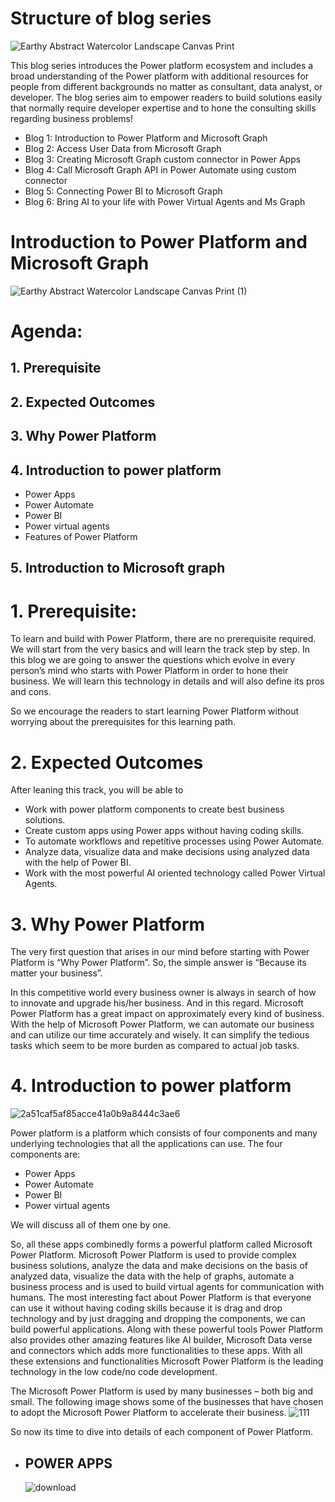 # Structure of blog series
![Earthy Abstract Watercolor Landscape Canvas Print](https://user-images.githubusercontent.com/64436573/170354915-a4a319db-55bf-48a7-bd09-1e5f595d1bb6.png)

This blog series introduces the Power platform ecosystem and includes a broad understanding of the Power platform with additional resources for people from different backgrounds no matter as consultant, data analyst, or developer. The blog series aim to empower readers to build solutions easily that normally require developer expertise and to hone the consulting skills regarding business problems!
* Blog 1: Introduction to Power Platform and Microsoft Graph
* Blog 2: Access User Data from Microsoft Graph
* Blog 3: Creating Microsoft Graph custom connector in Power Apps
* Blog 4: Call Microsoft Graph API in Power Automate using custom connector
* Blog 5: Connecting Power BI to Microsoft Graph
* Blog 6: Bring AI to your life with Power Virtual Agents and Ms Graph
# Introduction to Power Platform and Microsoft Graph
![Earthy Abstract Watercolor Landscape Canvas Print (1)](https://user-images.githubusercontent.com/64436573/170357101-a981f9fd-fda3-4075-ac8a-d3273d11f487.png)

# Agenda:
## 1. Prerequisite
## 2. Expected Outcomes 
## 3. Why Power Platform 
## 4. Introduction to power platform

- Power Apps
- Power Automate
- Power BI
- Power virtual agents
- Features of Power Platform
## 5. Introduction to Microsoft graph

# 1. Prerequisite:
To learn and build with Power Platform, there are no prerequisite required. We will start from the very basics and will learn the track step by step. In this blog we are going to answer the questions which evolve in every person’s mind who starts with Power Platform in order to hone their business. We will learn this technology in details and will also define its pros and cons.

So we encourage the readers to start learning Power Platform without worrying about the prerequisites for this learning path.

# 2. Expected Outcomes
After leaning this track, you will be able to
* Work with power platform components to create best business solutions.
* Create custom apps using Power apps without having coding skills.
* To automate workflows and repetitive processes using Power Automate.
* Analyze data, visualize data and make decisions using analyzed data with the help of Power BI.
* Work with the most powerful AI oriented technology called Power Virtual Agents.

# 3. Why Power Platform 
The very first question that arises in our mind before starting with Power Platform is “Why Power Platform”. So, the simple answer is “Because its matter your business”.

In this competitive world every business owner is always in search of how to innovate and upgrade his/her business. And in this regard. Microsoft Power Platform has a great impact on approximately every kind of business. With the help of Microsoft Power Platform, we can automate our business and can utilize our time accurately and wisely. It can simplify the tedious tasks which seem to be more burden as compared to actual job tasks.

# 4. Introduction to power platform
![2a51caf5af85acce41a0b9a8444c3ae6](https://user-images.githubusercontent.com/64436573/170357712-80510604-616b-4046-9556-8202bdb01c6c.png)

Power platform is a platform which consists of four components and many underlying technologies that all the applications can use. The four components are:
- Power Apps
- Power Automate
- Power BI
- Power virtual agents

We will discuss all of them one by one.

So, all these apps combinedly forms a powerful platform called Microsoft Power Platform. Microsoft Power Platform is used to provide complex business solutions, analyze the data and make decisions on the basis of analyzed data, visualize the data with the help of graphs, automate a business process and is used to build virtual agents for communication with humans. The most interesting fact about Power Platform is that everyone can use it without having coding skills because it is drag and drop technology and by just dragging and dropping the components, we can build powerful applications. Along with these powerful tools Power Platform also provides other amazing features like AI builder, Microsoft Data verse and connectors which adds more functionalities to these apps. With all these extensions and functionalities Microsoft Power Platform is the leading technology in the low code/no code development.

The Microsoft Power Platform is used by many businesses – both big and small. The following image shows some of the businesses that have chosen to adopt the Microsoft Power Platform to accelerate their business.
![111](https://user-images.githubusercontent.com/64436573/170120738-dc4102eb-6a5f-47bc-9f44-ac40238b33dc.png)

So now its time to dive into details of each component of Power Platform.

   - ## POWER APPS
     ![download](https://user-images.githubusercontent.com/64436573/170779669-e59a8ce3-b4bb-4cfb-9745-7fa2dbb93e36.png)

